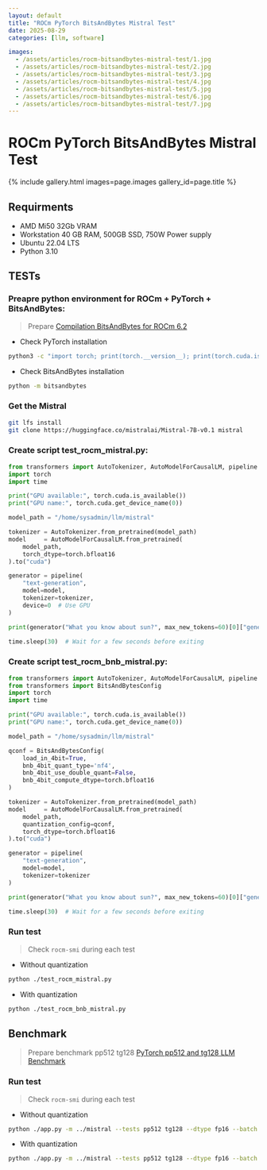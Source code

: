 ```yaml
---
layout: default
title: "ROCm PyTorch BitsAndBytes Mistral Test"
date: 2025-08-29
categories: [llm, software]

images:
  - /assets/articles/rocm-bitsandbytes-mistral-test/1.jpg
  - /assets/articles/rocm-bitsandbytes-mistral-test/2.jpg
  - /assets/articles/rocm-bitsandbytes-mistral-test/3.jpg
  - /assets/articles/rocm-bitsandbytes-mistral-test/4.jpg
  - /assets/articles/rocm-bitsandbytes-mistral-test/5.jpg
  - /assets/articles/rocm-bitsandbytes-mistral-test/6.jpg
  - /assets/articles/rocm-bitsandbytes-mistral-test/7.jpg
---
```


# ROCm PyTorch BitsAndBytes Mistral Test

{% include gallery.html images=page.images gallery_id=page.title %}

## Requirments 
- AMD Mi50 32Gb VRAM
- Workstation 40 GB RAM, 500GB SSD, 750W Power supply 
- Ubuntu 22.04 LTS
- Python 3.10

## TESTs

### Preapre python environment for ROCm + PyTorch + BitsAndBytes:
> Prepare 
[Compilation BitsAndBytes for ROCm 6.2](/articles/rocm-bitsandbytes.html)

- Check PyTorch installation

```bash
python3 -c "import torch; print(torch.__version__); print(torch.cuda.is_available()); print(torch.version.hip);print(torch.cuda.get_device_name(0));"
```
- Check BitsAndBytes installation

```bash
python -m bitsandbytes
```

### Get the Mistral

```bash
git lfs install
git clone https://huggingface.co/mistralai/Mistral-7B-v0.1 mistral
```

### Create script test_rocm_mistral.py:
```python
from transformers import AutoTokenizer, AutoModelForCausalLM, pipeline
import torch
import time

print("GPU available:", torch.cuda.is_available())
print("GPU name:", torch.cuda.get_device_name(0))

model_path = "/home/sysadmin/llm/mistral"

tokenizer = AutoTokenizer.from_pretrained(model_path)
model     = AutoModelForCausalLM.from_pretrained(
    model_path,
    torch_dtype=torch.bfloat16
).to("cuda")

generator = pipeline(
    "text-generation",
    model=model,
    tokenizer=tokenizer,
    device=0  # Use GPU
)

print(generator("What you know about sun?", max_new_tokens=60)[0]["generated_text"])

time.sleep(30)  # Wait for a few seconds before exiting
```

### Create script test_rocm_bnb_mistral.py:
```python
from transformers import AutoTokenizer, AutoModelForCausalLM, pipeline
from transformers import BitsAndBytesConfig
import torch
import time

print("GPU available:", torch.cuda.is_available())
print("GPU name:", torch.cuda.get_device_name(0))

model_path = "/home/sysadmin/llm/mistral"

qconf = BitsAndBytesConfig(
    load_in_4bit=True, 
    bnb_4bit_quant_type='nf4', 
    bnb_4bit_use_double_quant=False, 
    bnb_4bit_compute_dtype=torch.bfloat16
)

tokenizer = AutoTokenizer.from_pretrained(model_path)
model     = AutoModelForCausalLM.from_pretrained(
    model_path,
    quantization_config=qconf,
    torch_dtype=torch.bfloat16
).to("cuda")

generator = pipeline(
    "text-generation",
    model=model,
    tokenizer=tokenizer
)

print(generator("What you know about sun?", max_new_tokens=60)[0]["generated_text"])

time.sleep(30)  # Wait for a few seconds before exiting
```

### Run test 
> Check `rocm-smi` during each test

- Without quantization

```bash
python ./test_rocm_mistral.py
```

- With quantization

```bash
python ./test_rocm_bnb_mistral.py
```

## Benchmark 

> Prepare benchmark pp512 tg128
[PyTorch pp512 and tg128 LLM Benchmark](/articles/pytorch-pp512-tg128-bench.html)

### Run test 
> Check `rocm-smi` during each test

- Without quantization

```bash
python ./app.py -m ../mistral --tests pp512 tg128 --dtype fp16 --batch 1 --attn sdpa --warmup 3 --iters 10 --ubatch 128
```

- With quantization

```bash
python ./app.py -m ../mistral --tests pp512 tg128 --dtype fp16 --batch 1 --attn sdpa --warmup 3 --iters 10 --ubatch 128 --quant 4bit
```